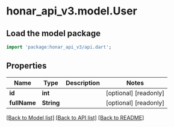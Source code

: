 # honar_api_v3.model.User

## Load the model package
```dart
import 'package:honar_api_v3/api.dart';
```

## Properties

Name | Type | Description | Notes
------------ | ------------- | ------------- | -------------
**id** | **int** |  | [optional] [readonly]
**fullName** | **String** |  | [optional] [readonly]

[[Back to Model list]](../README.md#documentation-for-models) [[Back to API list]](../README.md#documentation-for-api-endpoints) [[Back to README]](../README.md)


